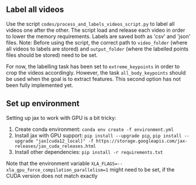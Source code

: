 ## Label all videos
Use the script `codes/process_and_labels_videos_script.py` to label all videos one after the other. The script load and release each video in order to lower the memory requirements. Labels are saved both as 'csv' and 'json' files. 
Note: Before using the script, the correct path to `video_folder` (where all videos to labels are stored) and `output_folder` (where the labelled points files should be stored) need to be set.

For now, the labelling task has been set to `extreme_keypoints` in order to crop the videos accordingly. However, the task `all_body_keypoints` should be used when the goal is to extract features. This second option has not been fully implemented yet.

## Set up environment
Setting up jax to work with GPU is a bit tricky:
1. Create conda environment: `conda env create -f environment.yml`
2. Install jax with GPU support: `pip install --upgrade pip`, `pip install --upgrade "jax[cuda12_local]" -f https://storage.googleapis.com/jax-releases/jax_cuda_releases.html`
3. Install other dependencies: `pip install -r requirements.txt`

Note that the environment variable `XLA_FLAGS=--xla_gpu_force_compilation_parallelism=1` might need to be set, if the CUDA version does not match exactly